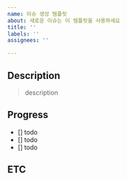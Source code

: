 ```yaml
---
name: 이슈 생성 템플릿
about: 새로운 이슈는 이 템플릿을 사용하세요
title: ''
labels: ''
assignees: ''

---
```


## Description
> description

## Progress
- [] todo
- [] todo
- [] todo

## ETC
